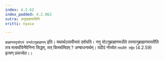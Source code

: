 ```yaml
---
index: 4.2.62
index_padded: 4.2.062
sutra: अनुग्राह्मणादिनिः
vritti: nyasa

---
```

`ब्राह्मणसदृसोऽयं ग्रन्थोऽनुब्राह्मणम्` इति। यथार्थऽव्ययीभावं दर्शयति। ननु योऽनुब्राह्मणमधीते तस्यानुब्राह्मणमस्तीति तत्र मत्वर्थीयेनैवेनिना सिद्धम्, तत् किमर्थमिदम् ? अण्बाधनार्थम्। यदीदं नोच्येत `तदधीते तद्वेद` (4.2.59) इत्यण् प्रसज्येत।।